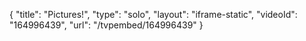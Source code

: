 {
    "title": "Pictures!",
    "type": "solo",
    "layout": "iframe-static",
    "videoId": "164996439",
    "url": "\/tvpembed\/164996439"
}